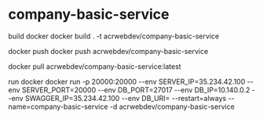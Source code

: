 # company-basic-service

build docker
docker build . -t acrwebdev/company-basic-service

docker push
docker push acrwebdev/company-basic-service

docker pull acrwebdev/company-basic-service:latest

run docker
docker run -p 20000:20000 --env SERVER_IP=35.234.42.100 --env SERVER_PORT=20000 --env DB_PORT=27017 --env DB_IP=10.140.0.2 --env SWAGGER_IP=35.234.42.100 --env DB_URI= --restart=always --name=company-basic-service -d acrwebdev/company-basic-service
